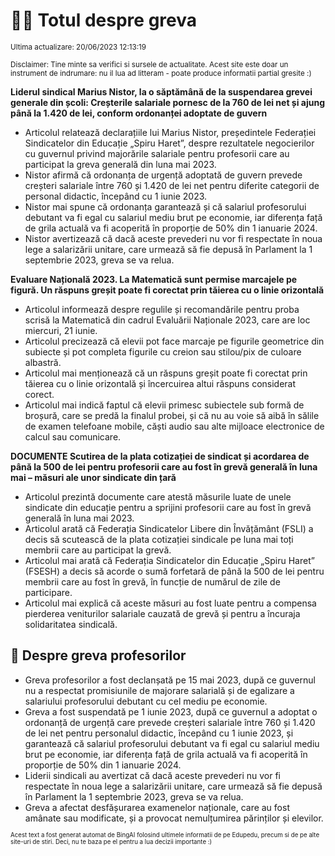 # 👩‍🏫 Totul despre greva
<sub>Ultima actualizare: 20/06/2023 12:13:19</sub>

<sub>Disclaimer: Tine minte sa verifici si sursele de actualitate. Acest site este doar un instrument de indrumare: nu il lua ad litteram - poate produce informatii partial gresite :)</sub>

**Liderul sindical Marius Nistor, la o săptămână de la suspendarea grevei generale din școli: Creșterile salariale pornesc de la 760 de lei net și ajung până la 1.420 de lei, conform ordonanței adoptate de guvern**

- Articolul relatează declarațiile lui Marius Nistor, președintele Federației Sindicatelor din Educație „Spiru Haret”, despre rezultatele negocierilor cu guvernul privind majorările salariale pentru profesorii care au participat la greva generală din luna mai 2023.
- Nistor afirmă că ordonanța de urgență adoptată de guvern prevede creșteri salariale între 760 și 1.420 de lei net pentru diferite categorii de personal didactic, începând cu 1 iunie 2023.
- Nistor mai spune că ordonanța garantează și că salariul profesorului debutant va fi egal cu salariul mediu brut pe economie, iar diferența față de grila actuală va fi acoperită în proporție de 50% din 1 ianuarie 2024.
- Nistor avertizează că dacă aceste prevederi nu vor fi respectate în noua lege a salarizării unitare, care urmează să fie depusă în Parlament la 1 septembrie 2023, greva se va relua.

**Evaluare Națională 2023. La Matematică sunt permise marcajele pe figură. Un răspuns greșit poate fi corectat prin tăierea cu o linie orizontală**

- Articolul informează despre regulile și recomandările pentru proba scrisă la Matematică din cadrul Evaluării Naționale 2023, care are loc miercuri, 21 iunie.
- Articolul precizează că elevii pot face marcaje pe figurile geometrice din subiecte și pot completa figurile cu creion sau stilou/pix de culoare albastră.
- Articolul mai menționează că un răspuns greșit poate fi corectat prin tăierea cu o linie orizontală și încercuirea altui răspuns considerat corect.
- Articolul mai indică faptul că elevii primesc subiectele sub formă de broșură, care se predă la finalul probei, și că nu au voie să aibă în sălile de examen telefoane mobile, căști audio sau alte mijloace electronice de calcul sau comunicare.

**DOCUMENTE Scutirea de la plata cotizației de sindicat și acordarea de până la 500 de lei pentru profesorii care au fost în grevă generală în luna mai – măsuri ale unor sindicate din țară**

- Articolul prezintă documente care atestă măsurile luate de unele sindicate din educație pentru a sprijini profesorii care au fost în grevă generală în luna mai 2023.
- Articolul arată că Federația Sindicatelor Libere din Învățământ (FSLI) a decis să scutească de la plata cotizației sindicale pe luna mai toți membrii care au participat la grevă.
- Articolul mai arată că Federația Sindicatelor din Educație „Spiru Haret” (FSESH) a decis să acorde o sumă forfetară de până la 500 de lei pentru membrii care au fost în grevă, în funcție de numărul de zile de participare.
- Articolul mai explică că aceste măsuri au fost luate pentru a compensa pierderea veniturilor salariale cauzată de grevă și pentru a încuraja solidaritatea sindicală.

## 🏫 Despre greva profesorilor

- Greva profesorilor a fost declanșată pe 15 mai 2023, după ce guvernul nu a respectat promisiunile de majorare salarială și de egalizare a salariului profesorului debutant cu cel mediu pe economie.
- Greva a fost suspendată pe 1 iunie 2023, după ce guvernul a adoptat o ordonanță de urgență care prevede creșteri salariale între 760 și 1.420 de lei net pentru personalul didactic, începând cu 1 iunie 2023, și garantează că salariul profesorului debutant va fi egal cu salariul mediu brut pe economie, iar diferența față de grila actuală va fi acoperită în proporție de 50% din 1 ianuarie 2024.
- Liderii sindicali au avertizat că dacă aceste prevederi nu vor fi respectate în noua lege a salarizării unitare, care urmează să fie depusă în Parlament la 1 septembrie 2023, greva se va relua.
- Greva a afectat desfășurarea examenelor naționale, care au fost amânate sau modificate, și a provocat nemulțumirea părinților și elevilor.


<sub><sub>Acest text a fost generat automat de BingAI folosind ultimele informatii de pe Edupedu, precum si de pe alte site-uri de stiri. Deci, nu te baza pe el pentru a lua decizii importante :)</sub></sub>